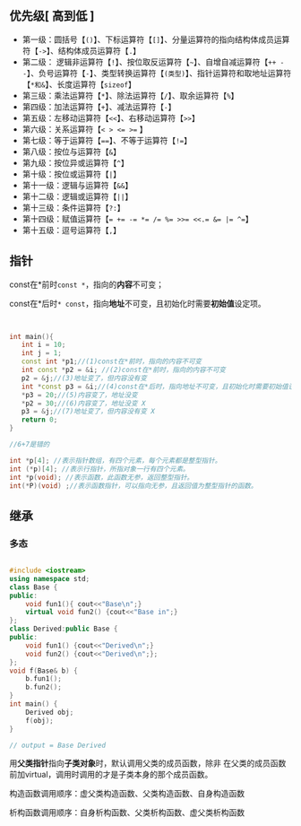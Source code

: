 ## 优先级[ 高到低 ]
- 第一级：圆括号【`()`】、下标运算符【`[]`】、分量运算符的指向结构体成员运算符【`->`】、结构体成员运算符【`.`】
- 第二级：
逻辑非运算符【`!`】、按位取反运算符【`~`】、自增自减运算符【`++ --`】、负号运算符【`-`】、类型转换运算符【`(类型)`】、指针运算符和取地址运算符【`*和&`】、长度运算符【`sizeof`】
- 第三级：乘法运算符【`*`】、除法运算符【`/`】、取余运算符【`%`】
- 第四级：加法运算符【`+`】、减法运算符【`-`】
- 第五级：左移动运算符【`<<`】、右移动运算符【`>>`】
- 第六级：关系运算符【`< > <= >=` 】
- 第七级：等于运算符【`==`】、不等于运算符【`!=`】
- 第八级：按位与运算符【`&`】
- 第九级：按位异或运算符【`^`】
- 第十级：按位或运算符【`|`】
- 第十一级：逻辑与运算符【`&&`】
- 第十二级：逻辑或运算符【`||`】
- 第十三级：条件运算符【`?:`】
- 第十四级：赋值运算符【`= += -= *= /= %= >>= <<.= &= |= ^=`】
- 第十五级：逗号运算符【`,`】


## 指针
const在\*前时`const *`，指向的**内容**不可变；

const在\*后时`* const`，指向**地址**不可变，且初始化时需要**初始值**设定项。
```c++
 

int main(){
   int i = 10;
   int j = 1;
   const int *p1;//(1)const在*前时，指向的内容不可变
   int const *p2 = &i; //(2)const在*前时，指向的内容不可变
   p2 = &j;//(3)地址变了，但内容没有变
   int *const p3 = &i;//(4)const在*后时，指向地址不可变，且初始化时需要初始值设定项
   *p3 = 20;//(5)内容变了，地址没变
   *p2 = 30;//(6)内容变了，地址没变 X
   p3 = &j;//(7)地址变了，但内容没有变 X
   return 0;
}

//6+7是错的
```
```c++
int *p[4]; //表示指针数组，有四个元素，每个元素都是整型指针。
int (*p)[4]; //表示行指针，所指对象一行有四个元素。
int *p(void); //表示函数，此函数无参，返回整型指针。
int(*P)(void) ;//表示函数指针，可以指向无参，且返回值为整型指针的函数。
```
## 继承
### 多态

``` c++

#include <iostream>
using namespace std;
class Base {
public:
    void fun1(){ cout<<"Base\n";}
    virtual void fun2() {cout<<"Base in";}
};
class Derived:public Base {
public:
    void fun1() {cout<<"Derived\n";}
    void fun2() {cout<<"Derived\n";};
};
void f(Base& b) {
    b.fun1();
    b.fun2();
}
int main() {
    Derived obj;
    f(obj);
}

// output = Base Derived
```

用**父类指针**指向**子类对象**时，默认调用父类的成员函数，除非
在父类的成员函数前加virtual，调用时调用的才是子类本身的那个成员函数。

构造函数调用顺序：虚父类构造函数、父类构造函数、自身构造函数 

析构函数调用顺序：自身析构函数、父类析构函数、虚父类析构函数